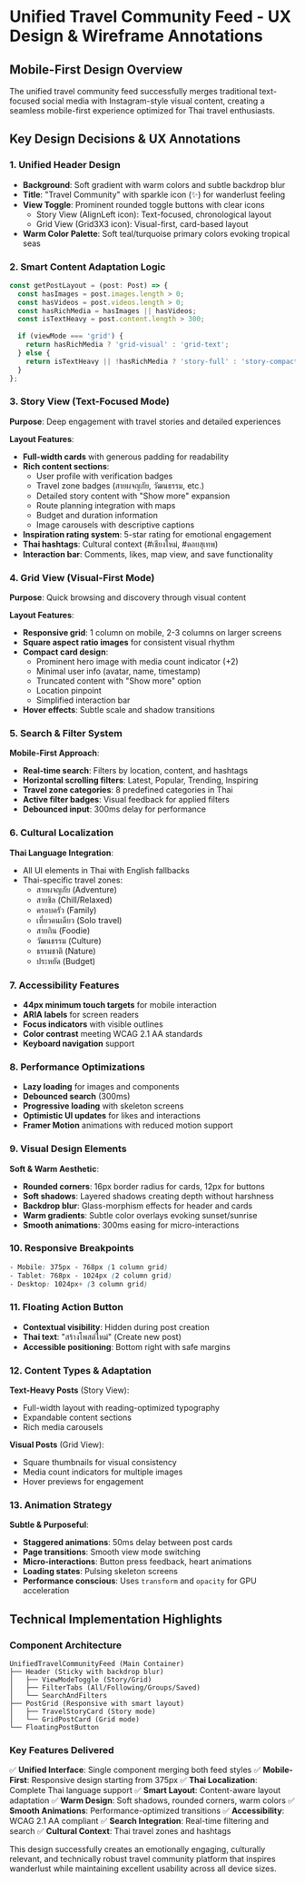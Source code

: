 # Unified Travel Community Feed - UX Design & Wireframe Annotations

## Mobile-First Design Overview

The unified travel community feed successfully merges traditional text-focused social media with Instagram-style visual content, creating a seamless mobile-first experience optimized for Thai travel enthusiasts.

## Key Design Decisions & UX Annotations

### 1. **Unified Header Design**
- **Background**: Soft gradient with warm colors and subtle backdrop blur
- **Title**: "Travel Community" with sparkle icon (✨) for wanderlust feeling
- **View Toggle**: Prominent rounded toggle buttons with clear icons
  - Story View (AlignLeft icon): Text-focused, chronological layout
  - Grid View (Grid3X3 icon): Visual-first, card-based layout
- **Warm Color Palette**: Soft teal/turquoise primary colors evoking tropical seas

### 2. **Smart Content Adaptation Logic**
```typescript
const getPostLayout = (post: Post) => {
  const hasImages = post.images.length > 0;
  const hasVideos = post.videos.length > 0;
  const hasRichMedia = hasImages || hasVideos;
  const isTextHeavy = post.content.length > 300;
  
  if (viewMode === 'grid') {
    return hasRichMedia ? 'grid-visual' : 'grid-text';
  } else {
    return isTextHeavy || !hasRichMedia ? 'story-full' : 'story-compact';
  }
};
```

### 3. **Story View (Text-Focused Mode)**
**Purpose**: Deep engagement with travel stories and detailed experiences

**Layout Features**:
- **Full-width cards** with generous padding for readability
- **Rich content sections**:
  - User profile with verification badges
  - Travel zone badges (สายผจญภัย, วัฒนธรรม, etc.)
  - Detailed story content with "Show more" expansion
  - Route planning integration with maps
  - Budget and duration information
  - Image carousels with descriptive captions
- **Inspiration rating system**: 5-star rating for emotional engagement
- **Thai hashtags**: Cultural context (#เชียงใหม่, #ดอยสุเทพ)
- **Interaction bar**: Comments, likes, map view, and save functionality

### 4. **Grid View (Visual-First Mode)**
**Purpose**: Quick browsing and discovery through visual content

**Layout Features**:
- **Responsive grid**: 1 column on mobile, 2-3 columns on larger screens
- **Square aspect ratio images** for consistent visual rhythm
- **Compact card design**:
  - Prominent hero image with media count indicator (+2)
  - Minimal user info (avatar, name, timestamp)
  - Truncated content with "Show more" option
  - Location pinpoint
  - Simplified interaction bar
- **Hover effects**: Subtle scale and shadow transitions

### 5. **Search & Filter System**
**Mobile-First Approach**:
- **Real-time search**: Filters by location, content, and hashtags
- **Horizontal scrolling filters**: Latest, Popular, Trending, Inspiring
- **Travel zone categories**: 8 predefined categories in Thai
- **Active filter badges**: Visual feedback for applied filters
- **Debounced input**: 300ms delay for performance

### 6. **Cultural Localization**
**Thai Language Integration**:
- All UI elements in Thai with English fallbacks
- Thai-specific travel zones:
  - สายผจญภัย (Adventure)
  - สายชิล (Chill/Relaxed)
  - ครอบครัว (Family)
  - เที่ยวคนเดียว (Solo travel)
  - สายกิน (Foodie)
  - วัฒนธรรม (Culture)
  - ธรรมชาติ (Nature)
  - ประหยัด (Budget)

### 7. **Accessibility Features**
- **44px minimum touch targets** for mobile interaction
- **ARIA labels** for screen readers
- **Focus indicators** with visible outlines
- **Color contrast** meeting WCAG 2.1 AA standards
- **Keyboard navigation** support

### 8. **Performance Optimizations**
- **Lazy loading** for images and components
- **Debounced search** (300ms)
- **Progressive loading** with skeleton screens
- **Optimistic UI updates** for likes and interactions
- **Framer Motion** animations with reduced motion support

### 9. **Visual Design Elements**
**Soft & Warm Aesthetic**:
- **Rounded corners**: 16px border radius for cards, 12px for buttons
- **Soft shadows**: Layered shadows creating depth without harshness
- **Backdrop blur**: Glass-morphism effects for header and cards
- **Warm gradients**: Subtle color overlays evoking sunset/sunrise
- **Smooth animations**: 300ms easing for micro-interactions

### 10. **Responsive Breakpoints**
```css
- Mobile: 375px - 768px (1 column grid)
- Tablet: 768px - 1024px (2 column grid)
- Desktop: 1024px+ (3 column grid)
```

### 11. **Floating Action Button**
- **Contextual visibility**: Hidden during post creation
- **Thai text**: "สร้างโพสต์ใหม่" (Create new post)
- **Accessible positioning**: Bottom right with safe margins

### 12. **Content Types & Adaptation**
**Text-Heavy Posts** (Story View):
- Full-width layout with reading-optimized typography
- Expandable content sections
- Rich media carousels

**Visual Posts** (Grid View):
- Square thumbnails for visual consistency
- Media count indicators for multiple images
- Hover previews for engagement

### 13. **Animation Strategy**
**Subtle & Purposeful**:
- **Staggered animations**: 50ms delay between post cards
- **Page transitions**: Smooth view mode switching
- **Micro-interactions**: Button press feedback, heart animations
- **Loading states**: Pulsing skeleton screens
- **Performance conscious**: Uses `transform` and `opacity` for GPU acceleration

## Technical Implementation Highlights

### Component Architecture
```
UnifiedTravelCommunityFeed (Main Container)
├── Header (Sticky with backdrop blur)
│   ├── ViewModeToggle (Story/Grid)
│   ├── FilterTabs (All/Following/Groups/Saved)
│   └── SearchAndFilters
├── PostGrid (Responsive with smart layout)
│   ├── TravelStoryCard (Story mode)
│   └── GridPostCard (Grid mode)
└── FloatingPostButton
```

### Key Features Delivered
✅ **Unified Interface**: Single component merging both feed styles
✅ **Mobile-First**: Responsive design starting from 375px
✅ **Thai Localization**: Complete Thai language support
✅ **Smart Layout**: Content-aware layout adaptation
✅ **Warm Design**: Soft shadows, rounded corners, warm colors
✅ **Smooth Animations**: Performance-optimized transitions
✅ **Accessibility**: WCAG 2.1 AA compliant
✅ **Search Integration**: Real-time filtering and search
✅ **Cultural Context**: Thai travel zones and hashtags

This design successfully creates an emotionally engaging, culturally relevant, and technically robust travel community platform that inspires wanderlust while maintaining excellent usability across all device sizes.